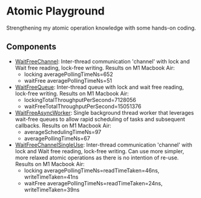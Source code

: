 # Atomic Playground

Strengthening my atomic operation knowledge with some hands-on coding.

## Components
- [WaitFreeChannel](./WaitFreeChannel/WaitFreeChannel.hpp): Inter-thread communication 'channel' with lock and Wait free reading, lock-free writing. Results on M1 Macbook Air:
    - locking averagePollingTimeNs=652
    - waitFree averagePollingTimeNs=51
- [WaitFreeQueue](./WaitFreeQueue/WaitFreeQueue.hpp): Inter-thread queue with lock and wait free reading, lock-free writing. Results on M1 Macbook Air:
    - lockingTotalThroughputPerSecond=7128056
    - waitFreeTotalThroughputPerSecond=15051376
- [WaitFreeAsyncWorker](./WaitFreeAsyncWorker/WaitFreeAsyncWorker.hpp): Single background thread worker that leverages wait-free queues to allow rapid scheduling of tasks and subsequent callbacks. Results on M1 Macbook Air:
    - averageSchedulingTimeNs=97
    - averagePollingTimeNs=67
- [WaitFreeChannelSingleUse](./WaitFreeChannelSingleUse/WaitFreeChannelSingleUse.hpp): Inter-thread communication 'channel' with lock and Wait free reading, lock-free writing. Can use more simpler, more relaxed atomic operations as there is no intention of re-use.  Results on M1 Macbook Air:
    - locking averagePollingTimeNs=readTimeTaken=46ns, writeTimeTaken=41ns
    - waitFree averagePollingTimeNs=readTimeTaken=24ns, writeTimeTaken=39ns